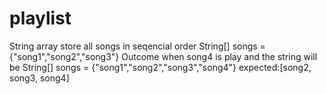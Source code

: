 # playlist

String array store all songs in seqencial order
String[] songs = {"song1","song2","song3"}
Outcome when song4 is play and the string will be 
String[] songs = {"song1","song2","song3","song4"}
expected:[song2, song3, song4]
